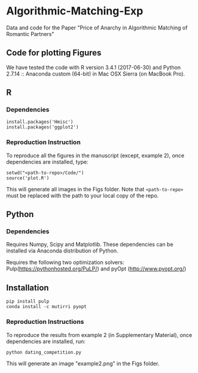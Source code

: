 # Algorithmic-Matching-Exp
Data and code for the Paper "Price of Anarchy in Algorithmic Matching of Romantic Partners"


## Code for plotting Figures
We have tested the code with R version 3.4.1 (2017-06-30) and Python 2.7.14 :: Anaconda custom (64-bit) in Mac OSX Sierra (on MacBook Pro).

## R 

### Dependencies

```
install.packages('Hmisc')
install.packages('ggplot2')
```

### Reproduction Instruction
To reproduce all the figures in the manuscript (except, example 2), once dependencies are installed, type:
```
setwd("<path-to-repo>/Code/")
source('plot.R')
```
This will generate all images in the Figs folder.
Note that `<path-to-repo>` must be replaced with the path to your local copy of the repo.

## Python


### Dependencies
Requires Numpy, Scipy and Matplotlib. These dependencies can be installed via Anaconda distribution of Python.

Requires the following two optimization solvers: Pulp(https://pythonhosted.org/PuLP/) and pyOpt (http://www.pyopt.org/)

## Installation
```
pip install pulp
conda install -c mutirri pyopt
```

### Reproduction Instructions
To reproduce the results from example 2 (in Supplementary Material), once dependencies are installed, run:
```
python dating_competition.py 
```
This will generate an image "example2.png" in the Figs folder.

